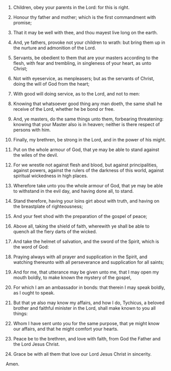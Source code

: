 1. Children, obey your parents in the Lord: for this is right.

2. Honour thy father and mother; which is the first commandment with
promise;

3. That it may be well with thee, and thou mayest live long
on the earth.

4. And, ye fathers, provoke not your children to wrath: but bring
them up in the nurture and admonition of the Lord.

5. Servants, be obedient to them that are your masters according to
the flesh, with fear and trembling, in singleness of your heart, as
unto Christ;

6. Not with eyeservice, as menpleasers; but as the
servants of Christ, doing the will of God from the heart;

7. With
good will doing service, as to the Lord, and not to men:

8. Knowing
that whatsoever good thing any man doeth, the same shall he receive of
the Lord, whether he be bond or free.

9. And, ye masters, do the same things unto them, forbearing
threatening: knowing that your Master also is in heaven; neither is
there respect of persons with him.

10. Finally, my brethren, be strong in the Lord, and in the power of
his might.

11. Put on the whole armour of God, that ye may be able to stand
against the wiles of the devil.

12. For we wrestle not against flesh and blood, but against
principalities, against powers, against the rulers of the darkness of
this world, against spiritual wickedness in high places.

13. Wherefore take unto you the whole armour of God, that ye may be
able to withstand in the evil day, and having done all, to stand.

14. Stand therefore, having your loins girt about with truth, and
having on the breastplate of righteousness;

15. And your feet shod
with the preparation of the gospel of peace;

16. Above all, taking
the shield of faith, wherewith ye shall be able to quench all the
fiery darts of the wicked.

17. And take the helmet of salvation, and the sword of the Spirit,
which is the word of God:

18. Praying always with all prayer and
supplication in the Spirit, and watching thereunto with all
perseverance and supplication for all saints;

19. And for me, that
utterance may be given unto me, that I may open my mouth boldly, to
make known the mystery of the gospel,

20. For which I am an
ambassador in bonds: that therein I may speak boldly, as I ought to
speak.

21. But that ye also may know my affairs, and how I do, Tychicus, a
beloved brother and faithful minister in the Lord, shall make known to
you all things:

22. Whom I have sent unto you for the same purpose,
that ye might know our affairs, and that he might comfort your hearts.

23. Peace be to the brethren, and love with faith, from God the
Father and the Lord Jesus Christ.

24. Grace be with all them that love our Lord Jesus Christ in
sincerity.

Amen.